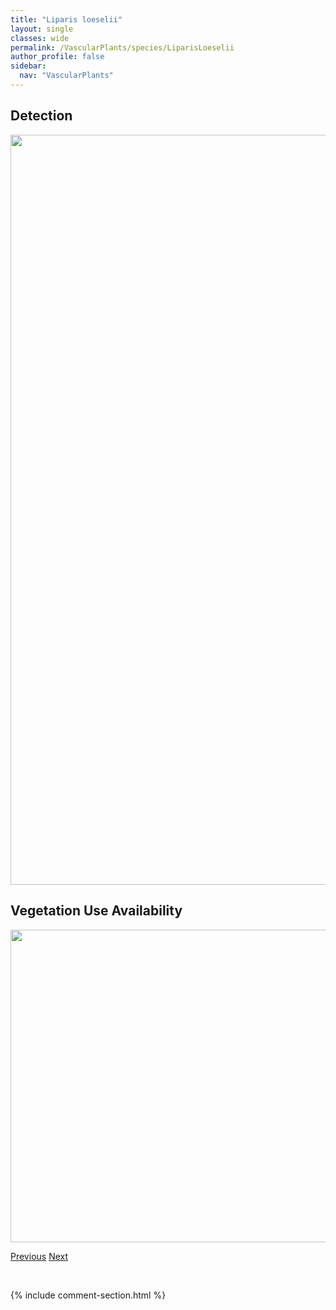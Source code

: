 ```yaml
---
title: "Liparis loeselii"
layout: single
classes: wide
permalink: /VascularPlants/species/LiparisLoeselii
author_profile: false
sidebar:
  nav: "VascularPlants"
---
```


<h2>Detection</h2>

<a href="https://drive.google.com/uc?export=view&id=1WYW11b2VQkJtShCp_HV-nhPdPkvXOppq">
<img src="https://drive.google.com/uc?export=view&id=1WYW11b2VQkJtShCp_HV-nhPdPkvXOppq" height = "1200" width = "800">
</a>


<h2>Vegetation Use Availability</h2>

<a href="https://drive.google.com/uc?export=view&id=1EPv_leIESdDXLKgSIsLeN_gxfzzlkf99">
<img src="https://drive.google.com/uc?export=view&id=1EPv_leIESdDXLKgSIsLeN_gxfzzlkf99" height = "500" width = "1000">
</a>


<a href="/DevelopmentWebsite/VascularPlants/species/LinumUsitatissimum" class="pagination--pager" title="Linum usitatissimum">Previous</a> <a href="/DevelopmentWebsite/VascularPlants/species/LithospermumIncisum" class="pagination--pager" title="Lithospermum incisum">Next</a>

<p>&nbsp;</p>

{% include comment-section.html %}
